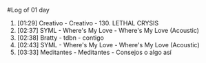 #Log of 01 day

1. [01:29] Creativo - Creativo - 130. LETHAL CRYSIS
1. [02:37] SYML - Where's My Love - Where's My Love (Acoustic)
1. [02:38] Bratty - tdbn - contigo
1. [02:43] SYML - Where's My Love - Where's My Love (Acoustic)
1. [03:33] Meditantes - Meditantes - Consejos o algo así
